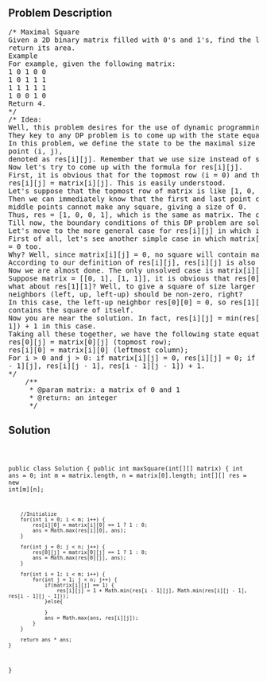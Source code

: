 <!--
<style>
  body { font-family: Arial, sans-serif; }
  .container { max-width: 100%; margin: 0 auto; padding: 10px; }
  .comment-block { max-width: 30%; background-color: #f9f9f9; padding: 10px; border-left: 5px solid #ccc; overflow-wrap: break-word; white-space: pre-wrap; }
  .code-block { background-color: #f4f4f4; padding: 10px; border: 1px solid #ddd; overflow-wrap: break-word; white-space: pre-wrap; }
</style>
-->

<div class='container'>
<h2>Problem Description</h2>
<div class='comment-block'>
<pre>
/* Maximal Square
Given a 2D binary matrix filled with 0's and 1's, find the largest square containing all 1's and
return its area.
Example
For example, given the following matrix:
1 0 1 0 0
1 0 1 1 1
1 1 1 1 1
1 0 0 1 0
Return 4.
*/
/* Idea:
Well, this problem desires for the use of dynamic programming.
They key to any DP problem is to come up with the state equation.
In this problem, we define the state to be the maximal size of the square that can be achieved at
point (i, j),
denoted as res[i][j]. Remember that we use size instead of square as the state (square = size^2).
Now let's try to come up with the formula for res[i][j].
First, it is obvious that for the topmost row (i = 0) and the leftmost column (j = 0),
res[i][j] = matrix[i][j]. This is easily understood.
Let's suppose that the topmost row of matrix is like [1, 0, 0, 1].
Then we can immediately know that the first and last point can be a square of size 1 while the two
middle points cannot make any square, giving a size of 0.
Thus, res = [1, 0, 0, 1], which is the same as matrix. The case is similar for the leftmost column.
Till now, the boundary conditions of this DP problem are solved.
Let's move to the more general case for res[i][j] in which i > 0 and j > 0.
First of all, let's see another simple case in which matrix[i][j] = 0. It is obvious that res[i][j]
= 0 too.
Why? Well, since matrix[i][j] = 0, no square will contain matrix[i][j].
According to our definition of res[i][j], res[i][j] is also 0.
Now we are almost done. The only unsolved case is matrix[i][j] = 1. Let's see an example.
Suppose matrix = [[0, 1], [1, 1]], it is obvious that res[0][0] = 0, res[0][1] = res[1][0] = 1,
what about res[1][1]? Well, to give a square of size larger than 1 in res[1][1], all of its three
neighbors (left, up, left-up) should be non-zero, right?
In this case, the left-up neighbor res[0][0] = 0, so res[1][1] can only be 1, which means that it
contains the square of itself.
Now you are near the solution. In fact, res[i][j] = min(res[i - 1][j], res[i][j - 1], res[i - 1][j -
1]) + 1 in this case.
Taking all these together, we have the following state equations.
res[0][j] = matrix[0][j] (topmost row);
res[i][0] = matrix[i][0] (leftmost column);
For i > 0 and j > 0: if matrix[i][j] = 0, res[i][j] = 0; if matrix[i][j] = 1, res[i][j] = min(res[i
- 1][j], res[i][j - 1], res[i - 1][j - 1]) + 1.
*/
    /**
     * @param matrix: a matrix of 0 and 1
     * @return: an integer
     */
</pre>
</div>

<h2>Solution</h2>
<div class='code-block'>
<pre><code class='language-java'>




public class Solution {
    public int maxSquare(int[][] matrix) {
        int ans = 0;
        int m = matrix.length, n = matrix[0].length;
        int[][] res = new int[m][n];
        
        //Initialize
        for(int i = 0; i < m; i++) {
            res[i][0] = matrix[i][0] == 1 ? 1 : 0;
            ans = Math.max(res[i][0], ans);
        }
        
        for(int j = 0; j < n; j++) {
            res[0][j] = matrix[0][j] == 1 ? 1 : 0;
            ans = Math.max(res[0][j], ans);
        }
        
        for(int i = 1; i < m; i++) {
            for(int j = 1; j < n; j++) {
                if(matrix[i][j] == 1) {
                    res[i][j] = 1 + Math.min(res[i - 1][j], Math.min(res[i][j - 1], res[i - 1][j - 1]));
                }else{
                    
                }
                ans = Math.max(ans, res[i][j]);
            }
        }
        
        return ans * ans;
    }
}





</code></pre>
</div>
</div>
